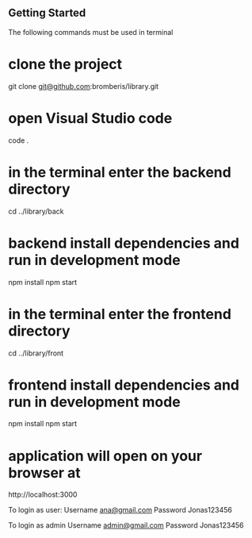 ## Getting Started

The following commands must be used in terminal

# clone the project
git clone git@github.com:bromberis/library.git

# open Visual Studio code
code .

# in the terminal enter the backend directory
cd ../library/back

# backend install dependencies and run in development mode
npm install
npm start

# in the terminal enter the frontend directory
cd ../library/front

# frontend install dependencies and run in development mode
npm install
npm start

# application will open on your browser at
http://localhost:3000

To login as user: 
Username ana@gmail.com 
Password Jonas123456

To login as admin
Username admin@gmail.com
Password Jonas123456
